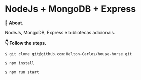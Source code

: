 ﻿# NodeJs + MongoDB + Express

**💬 About.**

NodeJs, MongoDB, Express e bibliotecas adicionais.

**👇 Follow the steps.**

```bash
$ git clone git@github.com:Helton-Carlos/house-horse.git
```

```bash
$ npm install
```

```bash
$ npm run start
```
